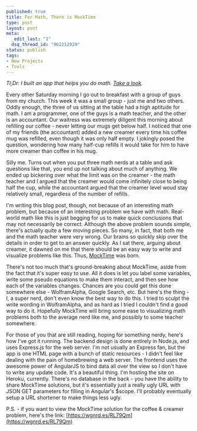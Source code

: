 ```yaml
---
published: true
title: For Math, There is MockTime
type: post
layout: post
meta:
  _edit_last: "1"
  dsq_thread_id: "962212929"
status: publish
tags:
- New Projects
- Tools
---
```

*Tl;Dr: I built an app that helps you do math. [Take a look](https://www.mocktime.com).*

<!--more-->

Every other Saturday morning I go out to breakfast with a group of guys from my church.  This week it was a small group - just me and two others.  Oddly enough, the three of us sitting at the table had a high aptitude for math.  I am a programmer, one of the guys is a math teacher, and the other is an accountant.  Our waitress was extremely diligent this morning about refilling our coffee - never letting our mugs get below half.  I noticed that one of my friends (the accountant) added a new creamer every time his coffee mug was refilled, even though it was only half empty.  I jokingly posed the question, wondering how many half-cup refills it would take for him to have more creamer than coffee in his mug.

Silly me.  Turns out when you put three math nerds at a table and ask questions like that, you end up not talking about much of anything.  We ended up bickering over what the limit was on the creamer - the math teacher and I argued that the creamer would come infinitely close to being half the cup, while the accountant argued that the creamer level woud stay relatively small, regardless of the number of refills.

I'm writing this blog post, though, not because of an interesting math problem, but because of an interesting problem we have with math.  Real-world math like this is just begging for us to make quick conclusions that may not necessarily be correct.  Although the above problem sounds simple, there's actually quite a few moving pieces.  So many, in fact, that both me and the math teacher were very wrong.  Our brains so quickly skip over the details in order to get to an answer quickly.  As I sat there, arguing about creamer, it dawned on me that there should be an easy way to write and visualize problems like this.  Thus, [MockTime](https://www.mocktime.com) was born.

There's not too much that's ground-breaking about MockTime, aside from the fact that it's super easy to use.  All it does is let you label some variables, write some pseudo equations to make them interact, and then see how each of the variables changes.  Chances are you could get this done somewhere else - WolframAlpha, Google Search, etc.  But here's the thing - I, a super nerd, don't even know the best way to do this.  I tried to sculpt the write wording in WolframAlpha, and as hard as I tried I couldn't find a good way to do it.  Hopefully MockTime will bring some ease to visualizing math problems both to the average nerd like me, and possibly to some teacher somewhere.

For those of you that are still reading, hoping for something nerdy, here's how I've got it running.  The backend design is done entirely in Node.js, and uses Express.js for the web server.  I'm not usually an Express fan, but the app is one HTML page with a bunch of static resources - I didn't feel like dealing with the pain of homebrewing a web server.  The frontend uses the awesome power of AngularJS to bind data all over the view so I don't have to write any update code.  It's a beautiful thing.  I'm hosting the site on Heroku, currently.  There's no database in the back - you have the ability to share MockTime solutions, but it's essentially just a really ugly URL with JSON GET parameters for filling in Angular's $scope.  I'll probably eventually setup a URL shortener to make things less ugly.

P.S. - if you want to view the MockTime solution for the coffee & creamer problem, here's the link: [https://wgnrd.es/RL79Qm](https://wgnrd.es/RL79Qm)
